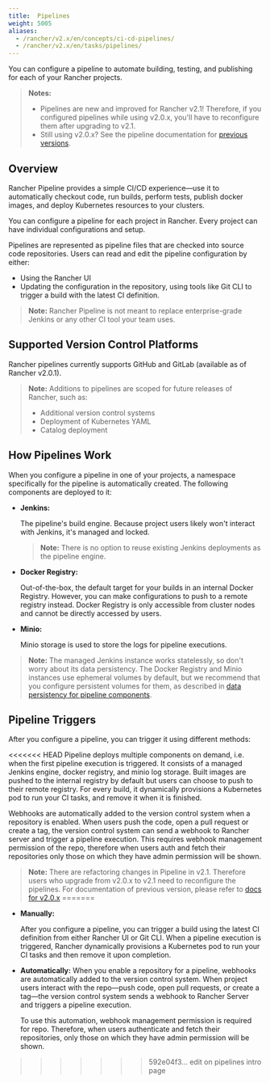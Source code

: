 ```yaml
---
title:  Pipelines
weight: 5005
aliases:
  - /rancher/v2.x/en/concepts/ci-cd-pipelines/
  - /rancher/v2.x/en/tasks/pipelines/
---
```


You can configure a pipeline to automate building, testing, and publishing for each of your Rancher projects.

>**Notes:** 
>
>- Pipelines are new and improved for Rancher v2.1! Therefore, if you configured pipelines while using v2.0.x, you'll have to reconfigure them after upgrading to v2.1.
>- Still using v2.0.x? See the pipeline documentation for [previous versions](/rancher/v2.x/en/tools/pipelines/docs-for-v2.0.x).

## Overview

Rancher Pipeline provides a simple CI/CD experience—use it to automatically checkout code, run builds, perform tests, publish docker images, and deploy Kubernetes resources to your clusters.

You can configure a pipeline for each project in Rancher. Every project can have individual configurations and setup.

Pipelines are represented as pipeline files that are checked into source code repositories. Users can read and edit the pipeline configuration by either:

- Using the Rancher UI
- Updating the configuration in the repository, using tools like Git CLI to trigger a build with the latest CI definition.

>**Note:** Rancher Pipeline is not meant to replace enterprise-grade Jenkins or any other CI tool your team uses.

## Supported Version Control Platforms

Rancher pipelines currently supports GitHub and GitLab (available as of Rancher v2.0.1).

>**Note:** Additions to pipelines are scoped for future releases of Rancher, such as:
>
>- Additional version control systems
>- Deployment of Kubernetes YAML
>- Catalog deployment
  

## How Pipelines Work

When you configure a pipeline in one of your projects, a namespace specifically for the pipeline is automatically created. The following components are deployed to it: 

  - **Jenkins:** 

    The pipeline's build engine. Because project users likely won't interact with Jenkins, it's managed and locked.

    >**Note:**  There is no option to reuse existing Jenkins deployments as the pipeline engine.

  - **Docker Registry:** 

    Out-of-the-box, the default target for your builds in an internal Docker Registry. However, you can make configurations to push to a remote registry instead. Docker Registry is only accessible from cluster nodes and cannot be directly accessed by users.

  - **Minio:** 

    Minio storage is used to store the logs for pipeline executions.

  >**Note:** The managed Jenkins instance works statelessly, so don't worry about its data persistency. The Docker Registry and Minio instances use ephemeral volumes by default, but we recommend that you configure persistent volumes for them, as described in [data persistency for pipeline components](/rancher/v2.x/en/tools/pipelines/configurations/#data-persistency-for-pipeline-components).


## Pipeline Triggers

After you configure a pipeline, you can trigger it using different methods:

<<<<<<< HEAD
Pipeline deploys multiple components on demand, i.e. when the first pipeline execution is triggered. It consists of a managed Jenkins engine, docker registry, and minio log storage. Built images are pushed to the internal registry by default but users can choose to push to their remote registry. For every build, it dynamically provisions a Kubernetes pod to run your CI tasks, and remove it when it is finished.

Webhooks are automatically added to the version control system when a repository is enabled. When users push the code, open a pull request or create a tag, the version control system can send a webhook to Rancher server and trigger a pipeline execution. This requires webhook management permission of the repo, therefore when users auth and fetch their repositories only those on which they have admin permission will be shown.

>**Note:** There are refactoring changes in Pipeline in v2.1. Therefore users who upgrade from v2.0.x to v2.1 need to reconfigure the pipelines. For documentation of previous version, please refer to [docs for v2.0.x](http://TODO)
=======
- **Manually:**

    After you configure a pipeline, you can trigger a build using the latest CI definition from either Rancher UI or Git CLI.  When a pipeline execution is triggered, Rancher dynamically provisions a Kubernetes pod to run your CI tasks and then remove it upon completion.

- **Automatically:** When you enable a repository for a pipeline, webhooks are automatically added to the version control system. When project users interact with the repo—push code, open pull requests, or create a tag—the version control system sends a webhook to Rancher Server and triggers a pipeline execution. 

    To use this automation, webhook management permission is required for repo. Therefore, when users authenticate and fetch their repositories, only those on which they have admin permission will be shown.

>>>>>>> 592e04f3... edit on pipelines intro page
